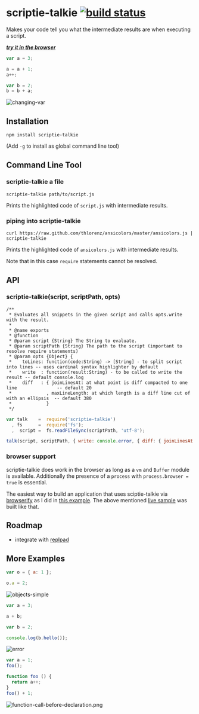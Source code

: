 # scriptie-talkie [![build status](https://secure.travis-ci.org/thlorenz/scriptie-talkie.png)](http://travis-ci.org/thlorenz/scriptie-talkie?branch=master) 

Makes your code tell you what the intermediate results are when executing a script.

***[try it in the browser](http://thlorenz.github.io/scriptie-talkie/)***

```js
var a = 3;

a = a + 1;
a++;

var b = 2;
b = b + a;
```

![changing-var](https://raw.github.com/thlorenz/scriptie-talkie/master/assets/changing-var.png)

## Installation

    npm install scriptie-talkie

(Add `-g` to install as global command line tool)

## Command Line Tool

### scriptie-talkie a file

    scriptie-talkie path/to/script.js

Prints the highlighted code of `script.js` with intermediate results.

### piping into scriptie-talkie

    curl https://raw.github.com/thlorenz/ansicolors/master/ansicolors.js | scriptie-talkie

Prints the highlighted code of `ansicolors.js` with intermediate results.

Note that in this case `require` statements cannot be resolved.

## API

### scriptie-talkie(script, scriptPath, opts)

```
/**
 * Evaluates all snippets in the given script and calls opts.write with the result.
 * 
 * @name exports
 * @function
 * @param script {String} The String to evaluate.
 * @param scriptPath {String} The path to the script (important to resolve require statements)
 * @param opts {Object} { 
 *    toLines: function(code:String) -> [String] - to split script into lines -- uses cardinal syntax highlighter by default
 *    write  : function(result:String) - to be called to write the result -- default console.log
 *    diff   : { joinLinesAt: at what point is diff compacted to one line               -- default 20
 *             , maxLineLength: at which length is a diff line cut of with an ellipsis  -- default 380
 *             }
 */
 ```

```js
var talk    =  require('scriptie-talkie')
  , fs      =  require('fs');
  ,  script =  fs.readFileSync(scriptPath, 'utf-8');

talk(script, scriptPath, { write: console.error, { diff: { joinLinesAt: 80 } });
```

### browser support

scriptie-talkie does work in the browser as long as a `vm` and `Buffer` module is available. Additionally the presence
of a `process` with `process.browser = true` is essential.

The easiest way to build an application that uses sciptie-talkie via
[browserify](https://github.com/substack/node-browserify) as I did in [this
example](https://github.com/thlorenz/scriptie-talkie/tree/master/examples/browser). The above mentioned [live
sample](http://thlorenz.github.io/scriptie-talkie/) was built like that.

## Roadmap

- integrate with [replpad](https://github.com/thlorenz/replpad)

## More Examples

```js
var o = { a: 1 };

o.a = 2;
```
![objects-simple](https://raw.github.com/thlorenz/scriptie-talkie/master/assets/objects-simple.png)

```js
var a = 3;

a + b;

var b = 2;

console.log(b.hello());
```
![error](https://raw.github.com/thlorenz/scriptie-talkie/master/assets/error.png)

```js
var a = 1;
foo();

function foo () {
  return a++;
}
foo() + 1;
```
![function-call-before-declaration.png](https://raw.github.com/thlorenz/scriptie-talkie/master/assets/function-call-before-declaration.png)

